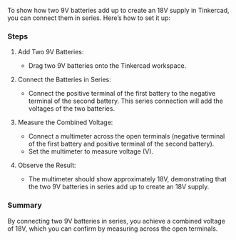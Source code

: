 To show how two 9V batteries add up to create an 18V supply in Tinkercad, you can connect them in series. Here’s how to set it up:

### Steps

1. Add Two 9V Batteries:
   - Drag two 9V batteries onto the Tinkercad workspace.

2. Connect the Batteries in Series:
   - Connect the positive terminal of the first battery to the negative terminal of the second battery. This series connection will add the voltages of the two batteries.

3. Measure the Combined Voltage:
   - Connect a multimeter across the open terminals (negative terminal of the first battery and positive terminal of the second battery).
   - Set the multimeter to measure voltage (V).

4. Observe the Result:
   - The multimeter should show approximately 18V, demonstrating that the two 9V batteries in series add up to create an 18V supply.

### Summary

By connecting two 9V batteries in series, you achieve a combined voltage of 18V, which you can confirm by measuring across the open terminals.
